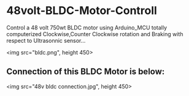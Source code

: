 # 48volt-BLDC-Motor-Controll
Control a 48 volt 750wt BLDC motor using Arduino_MCU totally computerized Clockwise,Counter Clockwise rotation and Braking with respect to Ultrasonnic sensor...

<img src="bldc.png", height 450>

## Connection of this BLDC Motor is below:

<img src="48v bldc connection.jpg", height 450>
